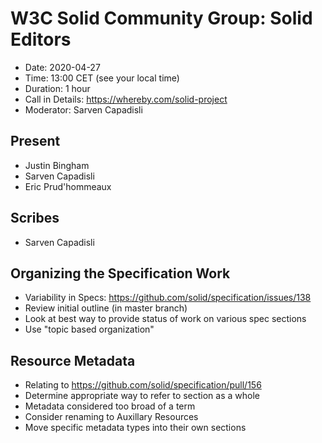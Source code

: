 # W3C Solid Community Group: Solid Editors

* Date: 2020-04-27
* Time: 13:00 CET (see your local time)
* Duration: 1 hour
* Call in Details: https://whereby.com/solid-project
* Moderator: Sarven Capadisli

## Present

* Justin Bingham
* Sarven Capadisli
* Eric Prud'hommeaux

## Scribes

* Sarven Capadisli

## Organizing the Specification Work

* Variability in Specs: https://github.com/solid/specification/issues/138
* Review initial outline (in master branch)
* Look at best way to provide status of work on various spec sections
* Use "topic based organization"

## Resource Metadata

* Relating to https://github.com/solid/specification/pull/156
* Determine appropriate way to refer to section as a whole
* Metadata considered too broad of a term
* Consider renaming to Auxillary Resources
* Move specific metadata types into their own sections
